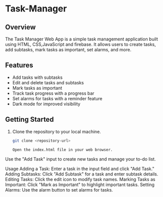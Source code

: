 # Task-Manager
## Overview
The Task Manager Web App is a simple task management application built using HTML, CSS,JavaScript and firebase. It allows users to create tasks, add subtasks, mark tasks as important, set alarms, and more.

## Features
- Add tasks with subtasks
- Edit and delete tasks and subtasks
- Mark tasks as important
- Track task progress with a progress bar
- Set alarms for tasks with a reminder feature
- Dark mode for improved visibility

## Getting Started
1. Clone the repository to your local machine.
   ```bash
   git clone <repository-url>

   Open the index.html file in your web browser.

Use the "Add Task" input to create new tasks and manage your to-do list.

Usage
Adding a Task: Enter a task in the input field and click "Add Task."
Adding Subtasks: Click "Add Subtask" for a task and enter subtask details.
Editing Tasks: Click the edit icon to modify task names.
Marking Tasks as Important: Click "Mark as Important" to highlight important tasks.
Setting Alarms: Use the alarm button to set alarms for tasks.
